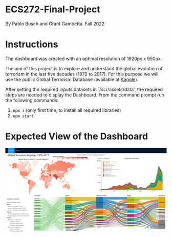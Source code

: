 # ECS272-Final-Project
By Pablo Busch and Grant Gambetta. Fall 2022

# Instructions

The dashboard was created with an optimal resolution of 1920px x 950px. 

The aim of this project is to explore and understand the global evolution of terrorism in the last five decades (1970 to 2017). For this purpose we will use the public Global Terrorism Database (available at [Kaggle](https://www.kaggle.com/datasets/START-UMD/gtd)).

After setting the required inputs datasets in `/scr/assets/data', the required steps are needed to display the Dashboard. From the command prompt run the following commands:

1. `npm i` (only first time, to install all required libraries)
3. `npm start`

# Expected View of the Dashboard

![](./Capture.PNG)

